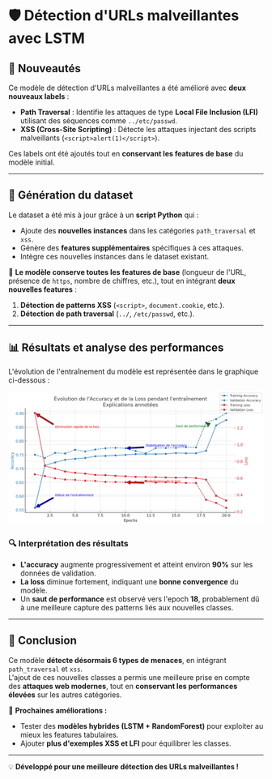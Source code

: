 # 🛡️ Détection d'URLs malveillantes avec LSTM

## 🚀 Nouveautés
Ce modèle de détection d'URLs malveillantes a été amélioré avec **deux nouveaux labels** :
- **Path Traversal** : Identifie les attaques de type **Local File Inclusion (LFI)** utilisant des séquences comme `../etc/passwd`.
- **XSS (Cross-Site Scripting)** : Détecte les attaques injectant des scripts malveillants (`<script>alert(1)</script>`).

Ces labels ont été ajoutés tout en **conservant les features de base** du modèle initial.

---

## 📂 Génération du dataset
Le dataset a été mis à jour grâce à un **script Python** qui :
- Ajoute des **nouvelles instances** dans les catégories `path_traversal` et `xss`.
- Génère des **features supplémentaires** spécifiques à ces attaques.
- Intègre ces nouvelles instances dans le dataset existant.

📌 **Le modèle conserve toutes les features de base** (longueur de l'URL, présence de `https`, nombre de chiffres, etc.), tout en intégrant **deux nouvelles features** :
1. **Détection de patterns XSS** (`<script>`, `document.cookie`, etc.).
2. **Détection de path traversal** (`../`, `/etc/passwd`, etc.).

---

## 📊 Résultats et analyse des performances

L'évolution de l'entraînement du modèle est représentée dans le graphique ci-dessous :

![Évolution de l'Accuracy et de la Loss](./diagramme.png)

### **🔍 Interprétation des résultats**
- **L'accuracy** augmente progressivement et atteint environ **90%** sur les données de validation.
- **La loss** diminue fortement, indiquant une **bonne convergence** du modèle.
- Un **saut de performance** est observé vers l'epoch **18**, probablement dû à une meilleure capture des patterns liés aux nouvelles classes.

---

## 📌 Conclusion
Ce modèle **détecte désormais 6 types de menaces**, en intégrant `path_traversal` et `xss`.  
L'ajout de ces nouvelles classes a permis une meilleure prise en compte des **attaques web modernes**, tout en **conservant les performances élevées** sur les autres catégories.

🚀 **Prochaines améliorations :**  
- Tester des **modèles hybrides (LSTM + RandomForest)** pour exploiter au mieux les features tabulaires.
- Ajouter **plus d'exemples XSS et LFI** pour équilibrer les classes.

---
💡 **Développé pour une meilleure détection des URLs malveillantes !**
